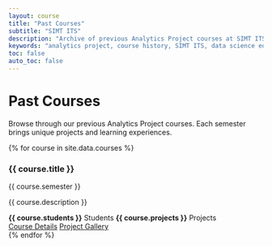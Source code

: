 ```yaml
---
layout: course
title: "Past Courses"
subtitle: "SIMT ITS"
description: "Archive of previous Analytics Project courses at SIMT ITS"
keywords: "analytics project, course history, SIMT ITS, data science education"
toc: false
auto_toc: false
---
```

# Past Courses

Browse through our previous Analytics Project courses. Each semester brings unique projects and learning experiences.

<div class="course-grid">
{% for course in site.data.courses %}
  <div class="course-card">
    <div class="course-card-content">
      <h3>{{ course.title }}</h3>
      <p class="course-semester">{{ course.semester }}</p>
      <p class="course-description">{{ course.description }}</p>
      <div class="course-stats">
        <span><strong>{{ course.students }}</strong> Students</span>
        <span><strong>{{ course.projects }}</strong> Projects</span>
      </div>
      <a href="{{ course.url }}" class="course-link">Course Details</a>
      <a href="{{ course.gallery }}" class="course-link">Project Gallery</a>
    </div>
  </div>
{% endfor %}
</div>
